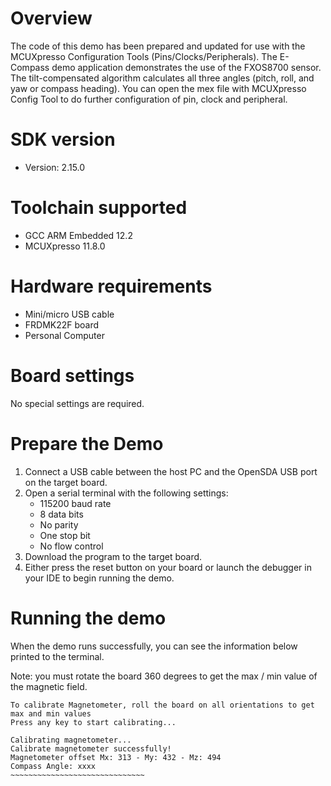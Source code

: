 Overview
========

The code of this demo has been prepared and updated for use with the MCUXpresso Configuration Tools (Pins/Clocks/Peripherals).
The E-Compass demo application demonstrates the use of the FXOS8700 sensor. The tilt-compensated algorithm calculates
all three angles (pitch, roll, and yaw or compass heading). You can open the mex file with MCUXpresso Config Tool to do further
configuration of pin, clock and peripheral.

SDK version
===========
- Version: 2.15.0

Toolchain supported
===================
- GCC ARM Embedded  12.2
- MCUXpresso  11.8.0

Hardware requirements
=====================
- Mini/micro USB cable
- FRDMK22F board
- Personal Computer

Board settings
==============
No special settings are required.

Prepare the Demo
================
1.  Connect a USB cable between the host PC and the OpenSDA USB port on the target board.
2.  Open a serial terminal with the following settings:
    - 115200 baud rate
    - 8 data bits
    - No parity
    - One stop bit
    - No flow control
3.  Download the program to the target board.
4.  Either press the reset button on your board or launch the debugger in your IDE to begin running the demo.

Running the demo
================
When the demo runs successfully, you can see the information below printed to the terminal.

Note: you must rotate the board 360 degrees to get the max / min value of the magnetic field.

~~~~~~~~~~~~~~~~~~~~~~~~~~~~~~~
To calibrate Magnetometer, roll the board on all orientations to get max and min values
Press any key to start calibrating...

Calibrating magnetometer...
Calibrate magnetometer successfully!
Magnetometer offset Mx: 313 - My: 432 - Mz: 494
Compass Angle: xxxx
~~~~~~~~~~~~~~~~~~~~~~~~~~~~~~
